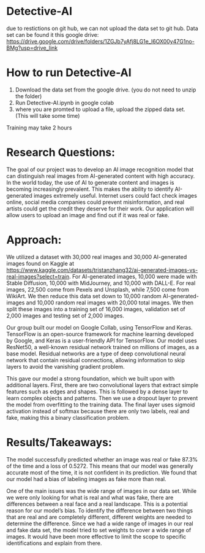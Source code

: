 # Detective-AI

due to restictions on git hub, we can not upload the data set to git hub. 
Data set can be found it this google drive: https://drive.google.com/drive/folders/1ZGJb7yAfj8LG1e_l6OX00y47G1no-BMg?usp=drive_link 

# How to run Detective-AI

1. Download the data set from the google drive. (you do not need to unzip the folder)
2. Run Detective-AI.ipynb in google colab
3. where you are promted to upload a file, upload the zipped data set. (This will take some time)

Training may take 2 hours

# Research Questions:


The goal of our project was to develop an AI image recognition model that can distinguish real images from AI-generated content with high accuracy. In the world today, the use of AI to generate content and images is becoming increasingly prevalent. This makes the ability to identify AI-generated images extremely useful. Internet users could fact check images online, social media companies could prevent misinformation, and real artists could get the credit they deserve for their work. Our application will allow users to upload an image and find out if it was real or fake.


# Approach:

We utilized a dataset with 30,000 real images and 30,000 AI-generated images found on Kaggle at https://www.kaggle.com/datasets/tristanzhang32/ai-generated-images-vs-real-images?select=train. For AI-generated images, 10,000 were made with Stable Diffusion, 10,000 with MidJourney, and 10,000 with DALL-E. For real images, 22,500 come from Pexels and Unsplash, while 7,500 come from WikiArt. We then reduce this data set down to 10,000 random AI-generated-images and 10,000 random real images with 20,000 total images. We then split these images into a training set of 16,000 images, validation set of 2,000 images and testing set of 2,000 images.

Our group built our model on Google Collab, using TensorFlow and Keras. TensorFlow is an open-source framework for machine learning developed by Google, and Keras is a user-friendly API for TensorFlow. Our model uses ResNet50, a well-known residual network trained on millions of images, as a base model. Residual networks are a type of deep convolutional neural network that contain residual connections, allowing information to skip layers to avoid the vanishing gradient problem.
 
This gave our model a strong foundation, which we built upon with additional layers. First, there are two convolutional layers that extract simple features such as edges and shapes. This is followed by a dense layer to learn complex objects and patterns. Then we use a dropout layer to prevent the model from overfitting to the training data. The final layer uses sigmoid activation instead of softmax because there are only two labels, real and fake, making this a binary classification problem.

# Results/Takeaways:

The model successfully predicted whether an image was real or fake 87.3% of the time and a loss of 0.5272. This means that our model was generally accurate most of the time, it is not confident in its prediction. We found that our model had a bias of labeling images as fake more than real.

One of the main issues was the wide range of images in our data set. While we were only looking for what is real and what was fake, there are differences between a real face and a real landscape. This is a potential reason for our model’s bias. To identify the difference between two things that are real and are completely different, different weights are needed to determine the difference. Since we had a wide range of images in our real and fake data set, the model tried to set weights to cover a wide range of images. It would have been more effective to limit the scope to specific identifications and explain from there.

